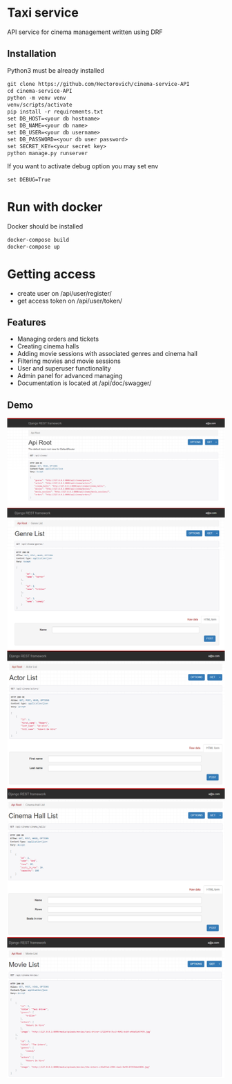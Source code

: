 # Taxi service

API service for cinema management written using DRF

## Installation
Python3 must be already installed
```shell
git clone https://github.com/Hectorovich/cinema-service-API
cd cinema-service-API
python -m venv venv
venv/scripts/activate
pip install -r requirements.txt
set DB_HOST=<your db hostname>
set DB_NAME=<your db name>
set DB_USER=<your db username>
set DB_PASSWORD=<your db user password>
set SECRET_KEY=<your secret key>
python manage.py runserver
```
If you want to activate debug option you may set env
```
set DEBUG=True
```
# Run with docker
Docker should be installed
```
docker-compose build
docker-compose up
```
# Getting access
* create user on /api/user/register/
* get access token on /api/user/token/
## Features

* Managing orders and tickets
* Creating cinema halls
* Adding movie sessions with associated genres and cinema hall
* Filtering movies and movie sessions
* User and superuser functionality
* Admin panel for advanced managing
* Documentation is located at /api/doc/swagger/
## Demo
![img.png](img.png)
![img_1.png](img_1.png)
![img_2.png](img_2.png)
![img_3.png](img_3.png)
![img_4.png](img_4.png)